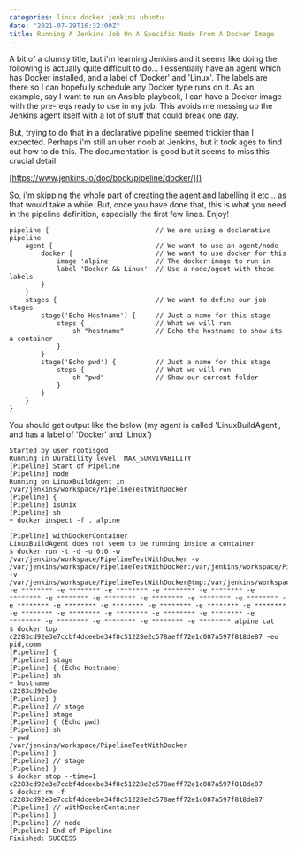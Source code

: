 ```yaml
---
categories: linux docker jenkins ubuntu
date: "2021-07-29T16:32:00Z"
title: Running A Jenkins Job On A Specific Node From A Docker Image
---
```


A bit of a clumsy title, but i'm learning Jenkins and it seems like doing the following is actually quite difficult to do... I essentially have an agent which has Docker installed, and a label of 'Docker' and 'Linux'. The labels are there so I can hopefully schedule any Docker type runs on it. As an example, say I want to run an Ansible playbook, I can have a Docker image with the pre-reqs ready to use in my job. This avoids me messing up the Jenkins agent itself with a lot of stuff that could break one day.

But, trying to do that in a declarative pipeline seemed trickier than I expected. Perhaps i'm still an uber noob at Jenkins, but it took ages to find out how to do this. The documentation is good but it seems to miss this crucial detail.

[https://www.jenkins.io/doc/book/pipeline/docker/]()

So, i'm skipping the whole part of creating the agent and labelling it etc... as that would take a while. But, once you have done that, this is what you need in the pipeline definition, especially the first few lines. Enjoy!

```text
pipeline {                           // We are using a declarative pipeline
    agent {                          // We want to use an agent/node
        docker {                     // We want to use docker for this
            image 'alpine'           // The docker image to run in
            label 'Docker && Linux'  // Use a node/agent with these labels
        }
    }
    stages {                         // We want to define our job stages
        stage('Echo Hostname') {     // Just a name for this stage
            steps {                  // What we will run
                sh "hostname"        // Echo the hostname to show its a container
            }
        }
        stage('Echo pwd') {          // Just a name for this stage
            steps {                  // What we will run
                sh "pwd"             // Show our current folder
            }
        }
    }
}
```

You should get output like the below (my agent is called 'LinuxBuildAgent', and has a label of 'Docker' and 'Linux')

```text
Started by user rootisgod
Running in Durability level: MAX_SURVIVABILITY
[Pipeline] Start of Pipeline
[Pipeline] node
Running on LinuxBuildAgent in /var/jenkins/workspace/PipelineTestWithDocker
[Pipeline] {
[Pipeline] isUnix
[Pipeline] sh
+ docker inspect -f . alpine
.
[Pipeline] withDockerContainer
LinuxBuildAgent does not seem to be running inside a container
$ docker run -t -d -u 0:0 -w /var/jenkins/workspace/PipelineTestWithDocker -v /var/jenkins/workspace/PipelineTestWithDocker:/var/jenkins/workspace/PipelineTestWithDocker:rw,z -v /var/jenkins/workspace/PipelineTestWithDocker@tmp:/var/jenkins/workspace/PipelineTestWithDocker@tmp:rw,z -e ******** -e ******** -e ******** -e ******** -e ******** -e ******** -e ******** -e ******** -e ******** -e ******** -e ******** -e ******** -e ******** -e ******** -e ******** -e ******** -e ******** -e ******** -e ******** -e ******** -e ******** -e ******** -e ******** -e ******** -e ******** -e ******** -e ******** alpine cat
$ docker top c2283cd92e3e7ccbf4dceebe34f8c51228e2c578aeff72e1c087a597f818de87 -eo pid,comm
[Pipeline] {
[Pipeline] stage
[Pipeline] { (Echo Hostname)
[Pipeline] sh
+ hostname
c2283cd92e3e
[Pipeline] }
[Pipeline] // stage
[Pipeline] stage
[Pipeline] { (Echo pwd)
[Pipeline] sh
+ pwd
/var/jenkins/workspace/PipelineTestWithDocker
[Pipeline] }
[Pipeline] // stage
[Pipeline] }
$ docker stop --time=1 c2283cd92e3e7ccbf4dceebe34f8c51228e2c578aeff72e1c087a597f818de87
$ docker rm -f c2283cd92e3e7ccbf4dceebe34f8c51228e2c578aeff72e1c087a597f818de87
[Pipeline] // withDockerContainer
[Pipeline] }
[Pipeline] // node
[Pipeline] End of Pipeline
Finished: SUCCESS
```
